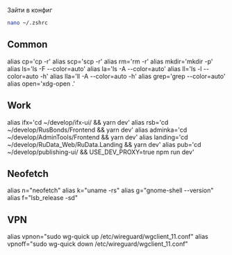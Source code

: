 Зайти в конфиг
```sh
nano ~/.zshrc
```
## Common
alias cp='cp -r'
alias scp='scp -r'
alias rm='rm -r'
alias mkdir='mkdir -p'
alias ls='ls -F --color=auto'
alias la='ls -A --color=auto'
alias ll='ls -l --color=auto -h'
alias lla='ll -A --color=auto -h'
alias grep='grep --color=auto'
alias open='xdg-open .'

## Work
alias ifx='cd ~/develop/ifx-ui/ && yarn dev'
alias rsb='cd ~/develop/RusBonds/Frontend && yarn dev'
alias adminka='cd ~/develop/AdminTools/Frontend && yarn dev'
alias landing='cd ~/develop/RuData_Web/RuData.Landing && yarn dev'
alias pub='cd ~/develop/publishing-ui/ && USE_DEV_PROXY=true npm run dev'

## Neofetch
alias n="neofetch"
alias k="uname -rs"
alias g="gnome-shell --version"
alias f="lsb_release -sd"

## VPN
alias vpnon="sudo wg-quick up /etc/wireguard/wgclient_11.conf"
alias vpnoff="sudo wg-quick down /etc/wireguard/wgclient_11.conf"
